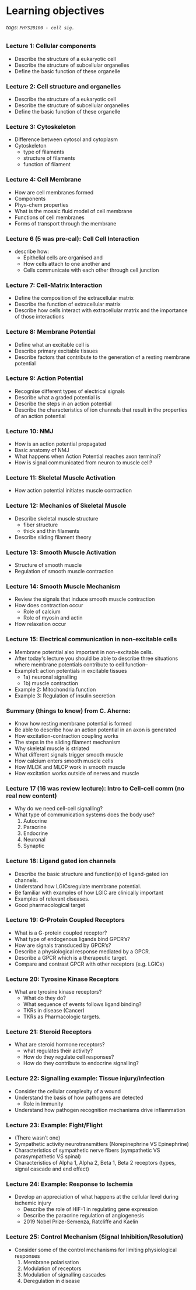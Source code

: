# Learning objectives
###### tags: `PHYS20100 - cell sig.`

### Lecture 1: Cellular components
- Describe the structure of a eukaryotic cell
- Describe the structure of subcellular organelles
- Define the basic function of these organelle

### Lecture 2: Cell structure and organelles
- Describe the structure of a eukaryotic cell
- Describe the structure of subcellular organelles
- Define the basic function of these organelle

### Lecture 3: Cytoskeleton
- Difference between cytosol and cytoplasm
- Cytoskeleton
    - type of filaments
    - structure of filaments
    - function of filament

### Lecture 4: Cell Membrane
- How are cell membranes formed
- Components
- Phys-chem properties
- What is the mosaic fluid model of cell membrane
- Functions of cell membranes
- Forms of transport through the membrane

### Lecture 6 (5 was pre-cal): Cell Cell Interaction
- describe how:
    - Epithelial cells are organised and
    - How cells attach to one another and
    - Cells communicate with each other through cell junction

### Lecture 7: Cell-Matrix Interaction
- Define the composition of the extracellular matrix 
- Describe the function of extracellular matrix 
- Describe how cells interact with extracellular matrix and the importance of those interactions

### Lecture 8: Membrane Potential
- Define what an excitable cell is
- Describe primary excitable tissues
- Describe factors that contribute to the generation of a resting membrane potential

### Lecture 9: Action Potential
- Recognise different types of electrical signals
- Describe what a graded potential is
- Describe the steps in an action potential
- Describe the characteristics of ion channels that result in the properties of an action potential

### Lecture 10: NMJ
- How is an action potential propagated
- Basic anatomy of NMJ
- What happens when Action Potential reaches axon terminal?
- How is signal communicated from neuron to muscle cell?

### Lecture 11: Skeletal Muscle Activation
- How action potential initiates muscle contraction

### Lecture 12: Mechanics of Skeletal Muscle
- Describe skeletal muscle structure
    - fiber structure
    - thick and thin filaments
- Describe sliding filament theory

### Lecture 13: Smooth Muscle Activation
- Structure of smooth muscle
- Regulation of smooth muscle contraction

### Lecture 14: Smooth Muscle Mechanism
- Review the signals that induce smooth muscle contraction
- How does contraction occur
    - Role of calcium 
    - Role of myosin and actin
- How relaxation occur

### Lecture 15: Electrical communication in non-excitable cells
- Membrane potential also important in non-excitable cells.
- After today's lecture you should be able to describe three situations where membrane potentials contribute to cell function–
- Example1: action potentials in excitable tissues
    - 1a) neuronal signalling
    - 1b) muscle contraction
- Example 2: Mitochondria function
- Example 3: Regulation of insulin secretion

### Summary (things to know) from C. Aherne:
- Know how resting membrane potential is formed
- Be able to describe how an action potential in an axon is generated
- How excitation-contraction coupling works
- The steps in the sliding filament mechanism
- Why skeletal muscle is striated
- What different signals trigger smooth muscle
- How calcium enters smooth muscle cells
- How MLCK and MLCP work in smooth muscle
- How excitation works outside of nerves and muscle

### Lecture 17 (16 was review lecture): Intro to Cell-cell comm (no real new content)
- Why do we need cell-cell signalling?
- What type of communication systems does the body use?
    1. Autocrine
    2. Paracrine
    3. Endocrine
    4. Neuronal
    5. Synaptic

### Lecture 18: Ligand gated ion channels
- Describe the basic structure and function(s) of ligand-gated ion channels.
- Understand how LGICsregulate membrane potential.
- Be familiar with examples of how LGIC are clinically important
- Examples of relevant diseases.	
- Good pharmacological target

### Lecture 19: G-Protein Coupled Receptors
- What is a G-protein coupled receptor?
- What type of endogenous ligands bind GPCR’s?
- How are signals transduced by GPCR’s?
- Describe a physiological response mediated by a GPCR.
- Describe a GPCR which is a therapeutic target.
- Compare and contrast GPCR with other receptors (e.g. LGICs)

### Lecture 20: Tyrosine Kinase Receptors
- What are tyrosine kinase receptors?
    - What do they do?
    - What sequence of events follows ligand binding?
    - TKRs in disease (Cancer)
    - TKRs as Pharmacologic targets.

### Lecture 21: Steroid Receptors
- What are steroid hormone receptors?
    - what regulates their activity?
    - How do they regulate cell responses?
    - How do they contribute to endocrine signalling?

### Lecture 22: Signalling example: Tissue injury/infection
- Consider the cellular complexity of a wound
- Understand the basis of how pathogens are detected
    - Role in Immunity
- Understand how pathogen recognition mechanisms drive  inflammation

### Lecture 23: Example: Fight/Flight
- (There wasn’t one)
- Sympathetic activity neurotransmitters (Norepinephrine VS Epinephrine)
- Characteristics of sympathetic nerve fibers (sympathetic VS parasympathetic VS spinal)
- Characteristics of Alpha 1, Alpha 2, Beta 1, Beta 2 receptors (types, signal cascade and end effect)

### Lecture 24: Example: Response to Ischemia
- Develop an appreciation of what happens at the cellular level during ischemic injury
    - Describe the role of HIF-1 in regulating gene expression
    - Describe the paracrine regulation of angiogenesis
    - 2019 Nobel Prize-Semenza, Ratcliffe and Kaelin

### Lecture 25: Control Mechanism (Signal Inhibition/Resolution)
- Consider some of the control mechanisms for limiting physiological responses
    1. Membrane polarisation
    2. Modulation of receptors
    3. Modulation of signalling cascades
    4. Deregulation in disease

